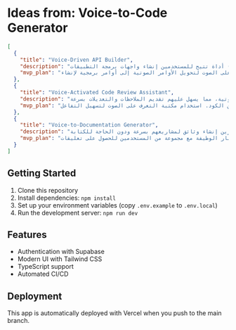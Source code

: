 # Ideas from: Voice-to-Code Generator

```json
[
  {
    "title": "Voice-Driven API Builder",
    "description": "أداة تتيح للمستخدمين إنشاء واجهات برمجة التطبيقات (APIs) باستخدام الأوامر الصوتية، مما يسهل على المطورين غير المتمرسين بناء APIs بسرعة.",
    "mvp_plan": "استخدام مكتبة التعرف على الصوت لتحويل الأوامر الصوتية إلى أوامر برمجية لإنشاء API. إعداد واجهة بسيطة لتلقي الأوامر الصوتية وتوليد الكود. اختبار الوظائف الأساسية مع مجموعة محدودة من الأوامر."
  },
  {
    "title": "Voice-Activated Code Review Assistant",
    "description": "أداة تساعد المطورين في مراجعة الشيفرة المصدرية باستخدام الأوامر الصوتية، مما يسهل عليهم تقديم الملاحظات والتعديلات بسرعة.",
    "mvp_plan": "تطوير نموذج أولي يقوم بتحليل الشيفرة المصدرية المستلمة عبر الأوامر الصوتية، وتوليد ملاحظات أو اقتراحات لتحسين الكود. استخدام مكتبة التعرف على الصوت لتسهيل التفاعل."
  },
  {
    "title": "Voice-to-Documentation Generator",
    "description": "أداة تقوم بتحويل الأوامر الصوتية إلى وثائق تقنية، مما يسهل على المطورين إنشاء وثائق لمشاريعهم بسرعة ودون الحاجة للكتابة.",
    "mvp_plan": "إنشاء واجهة صوتية بسيطة تأخذ الأوامر الصوتية وتقوم بتحويلها إلى نصوص وثائقية. استخدام نموذج ذكاء اصطناعي لتحسين جودة الوثائق. اختبار الوظيفة مع مجموعة من المستخدمين للحصول على تعليقات."
  }
]
```

## Getting Started

1. Clone this repository
2. Install dependencies: `npm install`
3. Set up your environment variables (copy `.env.example` to `.env.local`)
4. Run the development server: `npm run dev`

## Features

- Authentication with Supabase
- Modern UI with Tailwind CSS
- TypeScript support
- Automated CI/CD

## Deployment

This app is automatically deployed with Vercel when you push to the main branch.